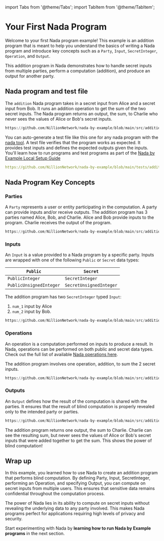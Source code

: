 import Tabs from '@theme/Tabs';
import TabItem from '@theme/TabItem';

# Your First Nada Program

Welcome to your first Nada program example! This example is an addition program that is meant to help you understand the basics of writing a Nada program and introduce key concepts such as a `Party`, `Input`, `SecretInteger`, `Operation`, and `Output`.

This addition program in Nada demonstrates how to handle secret inputs from multiple parties, perform a computation (addition), and produce an output for another party.

## Nada program and test file

<Tabs>

<TabItem value="program" label="Nada program" default>

The `addition` Nada program takes in a secret input from Alice and a secret input from Bob. It runs an addition operation to get the sum of the two secret inputs. The Nada program returns an output, the sum, to Charlie who never sees the values of Alice or Bob's secret inputs.

```python reference showGithubLink
https://github.com/NillionNetwork/nada-by-example/blob/main/src/addition.py
```
</TabItem>

<TabItem value="test" label="Test file">

You can auto-generate a test file like this one for any nada program with the [nada tool](/nada#generate-a-test-file). A test file verifies that the program works as expected. It provides test inputs and defines the expected outputs given the inputs. You'll learn how to run programs and test programs as part of the [Nada by Example Local Setup Guide](/nada-by-example-quickstart)

```yaml reference showGithubLink
https://github.com/NillionNetwork/nada-by-example/blob/main/tests/addition_test.yaml
```

</TabItem>
</Tabs>


## Nada Program Key Concepts

### Parties

A `Party` represents a user or entity participating in the computation. A party can provide inputs and/or receive outputs. The addition program has 3 parties named Alice, Bob, and Charlie. Alice and Bob provide inputs to the program. Charlie receives the output of the program.

```python reference showGithubLink
https://github.com/NillionNetwork/nada-by-example/blob/main/src/addition.py#L4-L6
```

### Inputs

An `Input` is a value provided to a Nada program by a specific party. Inputs are wrapped with one of the following `Public` or `Secret` data types:

| `Public`                | `Secret`                | 
| ----------------------- | ----------------------- |
| `PublicInteger`         | `SecretInteger`         |
| `PublicUnsignedInteger` | `SecretUnsignedInteger` |

The addition program has two `SecretInteger` typed `Input`: 

1. `num_1` input by Alice
2. `num_2` input by Bob.

```python reference showGithubLink
https://github.com/NillionNetwork/nada-by-example/blob/main/src/addition.py#L7-L8
```

### Operations

An operation is a computation performed on inputs to produce a result. In Nada, operations can be performed on both public and secret data types. Check out the full list of available [Nada operations here](/nada-by-example/nada-operations).

The addition program involves one operation, addition, to sum the 2 secret inputs.

```python reference showGithubLink
https://github.com/NillionNetwork/nada-by-example/blob/main/src/addition.py#L9
```

### Outputs

An `Output` defines how the result of the computation is shared with the parties. It ensures that the  result of blind computation is properly revealed only to the intended party or parties.

```python reference showGithubLink
https://github.com/NillionNetwork/nada-by-example/blob/main/src/addition.py#L10
```

The addition program returns one output, the sum to Charlie. Charlie can see the resulting sum, but never sees the values of Alice or Bob's secret inputs that were added together to get the sum. This shows the power of blind computation!

## Wrap up

In this example, you learned how to use Nada to create an addition program that performs blind computation. By defining Party, Input, SecretInteger, performing an Operation, and specifying Output, you can compute on secret inputs from multiple users. This ensures that sensitive data remains confidential throughout the computation process.

The power of Nada lies in its ability to compute on secret inputs without revealing the underlying data to any party involved. This makes Nada programs perfect for applications requiring high levels of privacy and security.

Start experimenting with Nada by **learning how to run Nada by Example programs** in the next section.